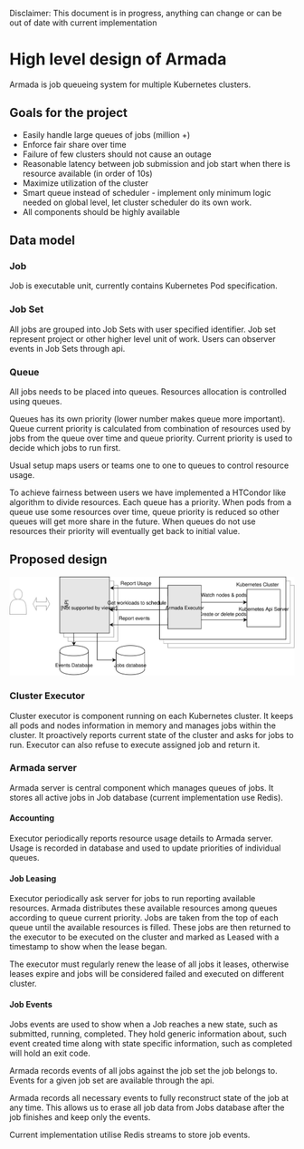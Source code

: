 Disclaimer: This document is in progress, anything can change or can be out of date with current implementation

# High level design of Armada
Armada is job queueing system for multiple Kubernetes clusters.

## Goals for the project
- Easily handle large queues of jobs (million +)
- Enforce fair share over time
- Failure of few clusters should not cause an outage
- Reasonable latency between job submission and job start when there is resource available (in order of 10s)
- Maximize utilization of the cluster
- Smart queue instead of scheduler - implement only minimum logic needed on global level, let cluster scheduler do its own work.
- All components should be highly available

## Data model
### Job
Job is executable unit, currently contains Kubernetes Pod specification.

### Job Set
All jobs are grouped into Job Sets with user specified identifier. Job set represent project or other higher level unit of work. Users can observer events in Job Sets through api.

### Queue
All jobs needs to be placed into queues. Resources allocation is controlled using queues.

Queues has its own priority (lower number makes queue more important). Queue current priority is calculated from combination of resources used by jobs from the queue over time and queue priority. Current priority is used to decide which jobs to run first.

Usual setup maps users or teams one to one to queues to control resource usage.

To achieve fairness between users we have implemented a HTCondor like algorithm to divide resources. Each queue has a priority. When pods from a queue use some resources over time, queue priority is reduced so other queues will get more share in the future. When queues do not use resources their priority will eventually get back to initial value.

## Proposed design
![Diagram](./batch-api.svg)

### Cluster Executor
Cluster executor is component running on each Kubernetes cluster. It keeps all pods and nodes information in memory and manages jobs within the cluster.
It proactively reports current state of the cluster and asks for jobs to run.
Executor can also refuse to execute assigned job and return it.

### Armada server
Armada server is central component which manages queues of jobs.
It stores all active jobs in Job database (current implementation use Redis).

#### Accounting
Executor periodically reports resource usage details to Armada server. 
Usage is recorded in database and used to update priorities of individual queues.

#### Job Leasing
Executor periodically ask server for jobs to run reporting available resources. Armada distributes these available resources among queues according to queue current priority. 
Jobs are taken from the top of each queue until the available resources is filled. These jobs are then returned to the executor to be executed on the cluster and marked as Leased with a timestamp to show when the lease began.

The executor must regularly renew the lease of all jobs it leases, otherwise leases expire and jobs will be considered failed and executed on different cluster.

#### Job Events
Jobs events are used to show when a Job reaches a new state, such as submitted, running, completed. They hold generic information about, such event created time along with state specific information, such as completed will hold an exit code.

Armada records events of all jobs against the job set the job belongs to. Events for a given job set are available through the api.

Armada records all necessary events to fully reconstruct state of the job at any time. This allows us to erase all job data from Jobs database after the job finishes and keep only the events.

Current implementation utilise Redis streams to store job events.
